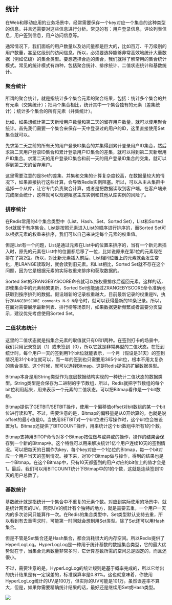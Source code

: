 ## 统计

在Web和移动应用的业务场景中，经常需要保存一个key对应一个集合的这种类型的信息。并且还需要对这些信息进行分析。常见的有：用户登录信息，评论列表信息，用户签到信息，用户访问信息等。

通常情况下，我们面临的用户数量以及访问量都是巨大的，比如百万、千万级别的用户数量，甚至亿级别的访问信息。所以，必须要选择能够非常高效地统计大量数据（例如亿级）的集合类型。要想选择合适的集合，我们就得了解常用的集合统计模式。常见的统计模式有四种，包括聚合统计、排序统计、二值状态统计和基数统计。

### 聚合统计

所谓的聚合统计，就是指统计多个集合元素的聚合结果，包括：统计多个集合的共有元素（交集统计）；把两个集合相比，统计其中一个集合独有的元素（差集统计）；统计多个集合的所有元素（并集统计）。

比如，如果想统计第二天新增用户数量和第二天的留存用户数量，就可以使用聚合统计。首先我们需要一个集合来保存一天中登录过的用户的ID，这里直接使用Set集合就可以。

先求第二天之前的所有天的用户登录ID集合的并集得到累计登录用户ID集合，然后求第二天用户登录ID集合和累计登录用户ID集合的差集，就可以得到第二天新增用户ID集合。求第二天的用户登录ID集合和前一天的用户登录ID集合的交集，就可以得到第二天的留存用户。

这里需要注意的是Set的差集、并集和交集的计算复杂度较高，在数据量较大的情况下，如果直接执行这些计算，会导致Redis实例阻塞。所以，可以从主从集群中选择一个从库，让它专门负责聚合计算，或者是把数据读取到客户端，在客户端来完成聚合统计，这样就可以规避阻塞主库实例和其他从库实例的风险了。

### 排序统计

在Redis常用的4个集合类型中（List、Hash、Set、Sorted Set），List和Sorted Set就属于有序集合。List是按照元素进入List的顺序进行排序的，而Sorted Set可以根据元素的权重来排序，我们可以自己来决定每个元素的权重值。

但是List有一个问题，List是通过元素在List中的位置来排序的，当有一个新元素插入时，原先的元素在List中的位置都后移了一位，比如说原来在第1位的元素现在排在了第2位。所以，对比新元素插入前后，List相同位置上的元素就会发生变化，用LRANGE读取时，就会读到旧元素。和List相比，Sorted Set就不存在这个问题，因为它是根据元素的实际权重来排序和获取数据的。

Sorted Set的ZRANGEBYSCORE命令就可以按权重排序后返回元素。这样的话，即使集合中的元素频繁更新，Sorted Set也能通过ZRANGEBYSCORE命令准确地获取到按序排列的数据。假设越新的记录权重越大，目前最新记录的权重是N，执行`ZRANGEBYSCORE comments N-9 N`命令时，就可以获得最新的10条记录。所以，在面对需要展示最新列表、排行榜等场景时，如果数据更新频繁或者需要分页显示，建议优先考虑使用Sorted Set。

### 二值状态统计

这里的二值状态就是指集合元素的取值就只有0和1两种。在签到打卡的场景中，我们只用记录签到（1）或未签到（0），所以它就是非常典型的二值状态。在签到统计时，每个用户一天的签到用1个bit位就能表示，一个月（假设是31天）的签到情况用31个bit位就可以，而一年的签到也只需要用365个bit位，根本不用太复杂的集合类型。这个时候，就可以选择Bitmap。这是Redis提供的扩展数据类型。

Bitmap本身是用String类型作为底层数据结构实现的一种统计二值状态的数据类型。String类型是会保存为二进制的字节数组，所以，Redis就把字节数组的每个bit位利用起来，用来表示一个元素的二值状态。可以把Bitmap看作是一个bit数组。

Bitmap提供了GETBIT/SETBIT操作，使用一个偏移值offset对bit数组的某一个bit位进行读和写。不过，需要注意的是，Bitmap的偏移量是从0开始算的，也就是说offset的最小值是0。当使用SETBIT对一个bit位进行写操作时，这个bit位会被设置为1。Bitmap还提供了BITCOUNT操作，用来统计这个bit数组中所有1的个数。

Bitmap支持用BITOP命令对多个Bitmap按位做与或异或的操作，操作的结果会保存到一个新的Bitmap中。这个特性可以用来解决统计1亿个用户连续10天的签到情况。可以把每天的日期作为key，每个key对应一个1亿位的Bitmap，每一个bit对应一个用户当天的签到情况。接下来，对10个Bitmap做与操作，得到的结果也是一个Bitmap。在这个Bitmap中，只有10天都签到的用户对应的bit位上的值才会是1。最后，我们可以用BITCOUNT统计下Bitmap中的1的个数，这就是连续签到10天的用户总数了。

### 基数统计

基数统计就是指统计一个集合中不重复的元素个数。对应到实际使用的场景中，就是统计网页的UV。网页UV的统计有个独特的地方，就是需要去重，一个用户一天内的多次访问只能算作一次。在Redis的集合类型中，Set类型默认支持去重，所以看到有去重需求时，可能第一时间就会想到用Set类型。除了Set还可以用Hash集合。

但是不管是Set集合还是Hash集合，都会消耗很大的内存空间。所以Redis提供了HyperLogLog。HyperLogLog是一种用于统计基数的数据集合类型，它的最大优势就在于，当集合元素数量非常多时，它计算基数所需的空间总是固定的，而且还很小。

不过，需要注意的是，HyperLogLog的统计规则是基于概率完成的，所以它给出的统计结果是有一定误差的，标准误算率是0.81%。这也就意味着，你使用HyperLogLog统计的UV是100万，但实际的UV可能是101万。虽然误差率不算大，但是，如果你需要精确统计结果的话，最好还是继续用Set或Hash类型。

![](E:\GongZuoQu\KTZhiShiKu\TuPian\JiKeShiJian\Redis\TongJi_img02.jpg)